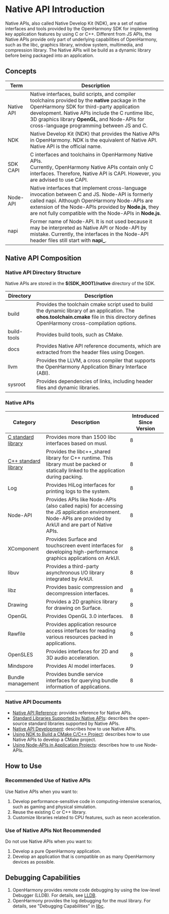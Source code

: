# Native API Introduction

Native APIs, also called Native Develop Kit (NDK), are a set of native interfaces and tools provided by the OpenHarmony SDK for implementing key application features by using C or C++. Different from JS APIs, the Native APIs provide only part of underlying capabilities of OpenHarmony, such as the libc, graphics library, window system, multimedia, and compression library. The Native APIs will be build as a dynamic library before being packaged into an application.

## Concepts

|Term|Description|
|--|--|
|Native API|Native interfaces, build scripts, and compiler toolchains provided by the **native** package in the OpenHarmony SDK for third-party application development. Native APIs include the C runtime libc, 3D graphics library **OpenGL**, and Node-APIs for cross-language programming between JS and C.|
|NDK|Native Develop Kit (NDK) that provides the Native APIs in OpenHarmony. NDK is the equivalent of Native API. Native API is the official name.|
|SDK CAPI|C interfaces and toolchains in OpenHarmony Native APIs.<br/>Currently, OpenHarmony Native APIs contain only C interfaces. Therefore, Native API is CAPI. However, you are advised to use CAPI.|
|Node-API|Native interfaces that implement cross-language invocation between C and JS. Node-API is formerly called napi. Although OpenHarmony Node-APIs are extension of the Node-APIs provided by **Node.js**, they are not fully compatible with the Node-APIs in **Node.js**.|
|napi|Former name of Node-API. It is not used because it may be interpreted as Native API or Node-API by mistake. Currently, the interfaces in the Node-API header files still start with **napi_**.|

## Native API Composition

### Native API Directory Structure

Native APIs are stored in the **$(SDK_ROOT)/native** directory of the SDK.

|Directory|Description|
|--|--|
|build|Provides the toolchain cmake script used to build the dynamic library of an application. The **ohos.toolchain.cmake** file in this directory defines OpenHarmony cross-compilation options.|
|build-tools|Provides build tools, such as CMake.|
|docs|Provides Native API reference documents, which are extracted from the header files using Doxgen.|
|llvm|Provides the LLVM, a cross compiler that supports the OpenHarmony Application Binary Interface (ABI).|
|sysroot|Provides dependencies of links, including header files and dynamic libraries.|

### Native APIs

|Category|Description|Introduced Since Version|
|--|--|--|
|[C standard library](native-lib/third_party_libc/musl.md)|Provides more than 1500 libc interfaces based on musl.|8|
|[C++ standard library](native-lib/third_party_libc/cpp.md)|Provides the libc++_shared library for C++ runtime. This library must be packed or statically linked to the application during packing.|8|
|Log|Provides HiLog interfaces for printing logs to the system.|8|
|Node-API|Provides APIs like Node-APIs (also called napis) for accessing the JS application environment. Node-APIs are provided by ArkUI and are part of Native APIs.|8|
|XComponent|Provides Surface and touchscreen event interfaces for developing high-performance graphics applications on ArkUI.|8|
|libuv|Provides a third-party asynchronous I/O library integrated by ArkUI.|8|
|libz|Provides basic compression and decompression interfaces.|8|
|Drawing|Provides a 2D graphics library for drawing on Surface.|8|
|OpenGL|Provides OpenGL 3.0 interfaces.|8|
|Rawfile|Provides application resource access interfaces for reading various resources packed in applications.|8|
|OpenSLES|Provides interfaces for 2D and 3D audio acceleration.|8|
|Mindspore|Provides AI model interfaces.|9|
|Bundle management|Provides bundle service interfaces for querying bundle information of applications.|8|

### Native API Documents

* [Native API Reference](native-apis/_o_h___native_x_component.md): provides reference for Native APIs.
* [Standard Libraries Supported by Native APIs](../reference/native-lib/third_party_libc/musl.md): describes the open-source standard libraries supported by Native APIs.
* [Native API Development](../napi/napi-guidelines.md): describes how to use Native APIs.
* [Using NDK to Build a CMake C/C++ Project](../faqs/cmake-with-ndk.md): describes how to use Native APIs to develop a CMake project.
* [Using Node-APIs in Application Projects](../napi/napi-guidelines.md): describes how to use Node-APIs.

## How to Use

### Recommended Use of Native APIs

Use Native APIs when you want to:

1. Develop performance-sensitive code in computing-intensive scenarios, such as gaming and physical simulation.
2. Reuse the existing C or C++ library.
3. Customize libraries related to CPU features, such as neon acceleration.

### Use of Native APIs Not Recommended

Do not use Native APIs when you want to:

1. Develop a pure OpenHarmony application.
2. Develop an application that is compatible on as many OpenHarmony devices as possible.

## Debugging Capabilities

1. OpenHarmony provides remote code debugging by using the low-level Debugger (LLDB). For details, see [LLDB](https://gitee.com/openharmony/third_party_llvm-project/blob/master/lldb/README_en.md).
2. OpenHarmony provides the log debugging for the musl library. For details, see "Debugging Capabilities" in [libc](./native-lib/third_party_libc/musl.md).

 <!--no_check--> 